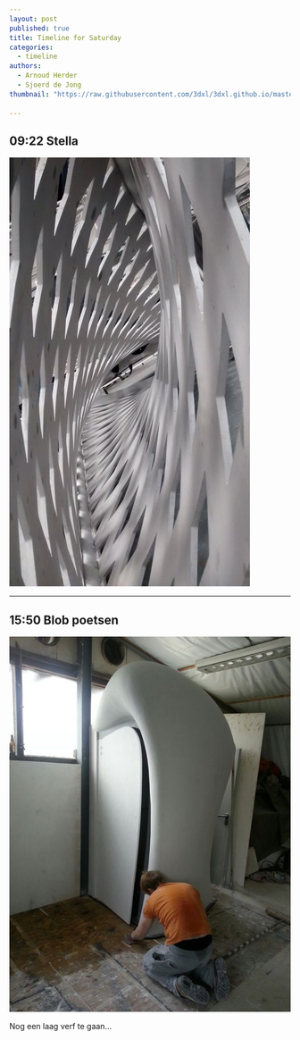 ```yaml
---
layout: post
published: true
title: Timeline for Saturday
categories:
  - timeline
authors:
  - Arnoud Herder
  - Sjoerd de Jong
thumbnail: "https://raw.githubusercontent.com/3dxl/3dxl.github.io/master/photos/2014-05-24/00_img_20140520_161154429.mini.jpg"

---
```


## 09:22 Stella
![](https://raw.githubusercontent.com/3dxl/3dxl.github.io/master/photos/2014-05-24/00_img_20140520_161154429.midi.jpg)

---

## 15:50 Blob poetsen
![](https://raw.githubusercontent.com/3dxl/3dxl.github.io/master/photos/2014-05-24/01_20140524_154903_resized.midi.jpg)

Nog een laag verf te gaan...